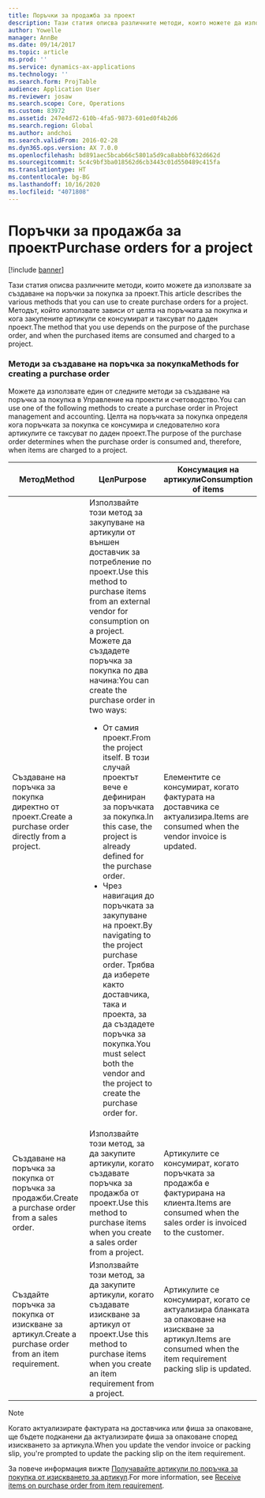 ```yaml
---
title: Поръчки за продажба за проект
description: Тази статия описва различните методи, които можете да използвате за създаване на поръчки за покупка за проект. Методът, който използвате зависи от целта на поръчката за покупка и кога закупените артикули се консумират и таксуват по даден проект.
author: Yowelle
manager: AnnBe
ms.date: 09/14/2017
ms.topic: article
ms.prod: ''
ms.service: dynamics-ax-applications
ms.technology: ''
ms.search.form: ProjTable
audience: Application User
ms.reviewer: josaw
ms.search.scope: Core, Operations
ms.custom: 83972
ms.assetid: 247e4d72-610b-4fa5-9873-601ed0f4b2d6
ms.search.region: Global
ms.author: andchoi
ms.search.validFrom: 2016-02-28
ms.dyn365.ops.version: AX 7.0.0
ms.openlocfilehash: bd891aec5bcab66c5801a5d9ca8abbbf632d662d
ms.sourcegitcommit: 5c4c9bf3ba018562d6cb3443c01d550489c415fa
ms.translationtype: HT
ms.contentlocale: bg-BG
ms.lasthandoff: 10/16/2020
ms.locfileid: "4071808"
---
```

# <a name="purchase-orders-for-a-project"></a><span data-ttu-id="64b2a-104">Поръчки за продажба за проект</span><span class="sxs-lookup"><span data-stu-id="64b2a-104">Purchase orders for a project</span></span>

[!include [banner](../includes/banner.md)]

<span data-ttu-id="64b2a-105">Тази статия описва различните методи, които можете да използвате за създаване на поръчки за покупка за проект.</span><span class="sxs-lookup"><span data-stu-id="64b2a-105">This article describes the various methods that you can use to create purchase orders for a project.</span></span> <span data-ttu-id="64b2a-106">Методът, който използвате зависи от целта на поръчката за покупка и кога закупените артикули се консумират и таксуват по даден проект.</span><span class="sxs-lookup"><span data-stu-id="64b2a-106">The method that you use depends on the purpose of the purchase order, and when the purchased items are consumed and charged to a project.</span></span>

### <a name="methods-for-creating-a-purchase-order"></a><span data-ttu-id="64b2a-107">Методи за създаване на поръчка за покупка</span><span class="sxs-lookup"><span data-stu-id="64b2a-107">Methods for creating a purchase order</span></span>

<span data-ttu-id="64b2a-108">Можете да използвате един от следните методи за създаване на поръчка за покупка в Управление на проекти и счетоводство.</span><span class="sxs-lookup"><span data-stu-id="64b2a-108">You can use one of the following methods to create a purchase order in Project management and accounting.</span></span> <span data-ttu-id="64b2a-109">Целта на поръчката за покупка определя кога поръчката за покупка се консумира и следователно кога артикулите се таксуват по даден проект.</span><span class="sxs-lookup"><span data-stu-id="64b2a-109">The purpose of the purchase order determines when the purchase order is consumed and, therefore, when items are charged to a project.</span></span>

<table>
<colgroup>
<col width="33%" />
<col width="33%" />
<col width="33%" />
</colgroup>
<thead>
<tr class="header">
<th><span data-ttu-id="64b2a-110">Метод</span><span class="sxs-lookup"><span data-stu-id="64b2a-110">Method</span></span></th>
<th><span data-ttu-id="64b2a-111">Цел</span><span class="sxs-lookup"><span data-stu-id="64b2a-111">Purpose</span></span></th>
<th><span data-ttu-id="64b2a-112">Консумация на артикули</span><span class="sxs-lookup"><span data-stu-id="64b2a-112">Consumption of items</span></span></th>
</tr>
</thead>
<tbody>
<tr class="odd">
<td><span data-ttu-id="64b2a-113">Създаване на поръчка за покупка директно от проект.</span><span class="sxs-lookup"><span data-stu-id="64b2a-113">Create a purchase order directly from a project.</span></span></td>
<td><span data-ttu-id="64b2a-114">Използвайте този метод за закупуване на артикули от външен доставчик за потребление по проект.</span><span class="sxs-lookup"><span data-stu-id="64b2a-114">Use this method to purchase items from an external vendor for consumption on a project.</span></span> <span data-ttu-id="64b2a-115">Можете да създадете поръчка за покупка по два начина:</span><span class="sxs-lookup"><span data-stu-id="64b2a-115">You can create the purchase order in two ways:</span></span>
<ul>
<li><span data-ttu-id="64b2a-116">От самия проект.</span><span class="sxs-lookup"><span data-stu-id="64b2a-116">From the project itself.</span></span> <span data-ttu-id="64b2a-117">В този случай проектът вече е дефиниран за поръчката за покупка.</span><span class="sxs-lookup"><span data-stu-id="64b2a-117">In this case, the project is already defined for the purchase order.</span></span></li>
<li><span data-ttu-id="64b2a-118">Чрез навигация до поръчката за закупуване на проект.</span><span class="sxs-lookup"><span data-stu-id="64b2a-118">By navigating to the project purchase order.</span></span> <span data-ttu-id="64b2a-119">Трябва да изберете както доставчика, така и проекта, за да създадете поръчка за покупка.</span><span class="sxs-lookup"><span data-stu-id="64b2a-119">You must select both the vendor and the project to create the purchase order for.</span></span></li>
</ul></td>
<td><span data-ttu-id="64b2a-120">Елементите се консумират, когато фактурата на доставчика се актуализира.</span><span class="sxs-lookup"><span data-stu-id="64b2a-120">Items are consumed when the vendor invoice is updated.</span></span></td>
</tr>
<tr class="even">
<td><span data-ttu-id="64b2a-121">Създаване на поръчка за покупка от поръчка за продажби.</span><span class="sxs-lookup"><span data-stu-id="64b2a-121">Create a purchase order from a sales order.</span></span></td>
<td><span data-ttu-id="64b2a-122">Използвайте този метод, за да закупите артикули, когато създавате поръчка за продажба от проект.</span><span class="sxs-lookup"><span data-stu-id="64b2a-122">Use this method to purchase items when you create a sales order from a project.</span></span></td>
<td><span data-ttu-id="64b2a-123">Артикулите се консумират, когато поръчката за продажба е фактурирана на клиента.</span><span class="sxs-lookup"><span data-stu-id="64b2a-123">Items are consumed when the sales order is invoiced to the customer.</span></span></td>
</tr>
<tr class="odd">
<td><span data-ttu-id="64b2a-124">Създайте поръчка за покупка от изискване за артикул.</span><span class="sxs-lookup"><span data-stu-id="64b2a-124">Create a purchase order from an item requirement.</span></span></td>
<td><span data-ttu-id="64b2a-125">Използвайте този метод, за да закупите артикули, когато създавате изискване за артикул от проект.</span><span class="sxs-lookup"><span data-stu-id="64b2a-125">Use this method to purchase items when you create an item requirement from a project.</span></span></td>
<td><span data-ttu-id="64b2a-126">Артикулите се консумират, когато се актуализира бланката за опаковане на изискване за артикул.</span><span class="sxs-lookup"><span data-stu-id="64b2a-126">Items are consumed when the item requirement packing slip is updated.</span></span></td>
</tr>
</tbody>
</table>

> [!NOTE] 
> <span data-ttu-id="64b2a-127">Когато актуализирате фактурата на доставчика или фиша за опаковане, ще бъдете подканени да актуализирате фиша за опаковане според изискването за артикула.</span><span class="sxs-lookup"><span data-stu-id="64b2a-127">When you update the vendor invoice or packing slip, you're prompted to update the packing slip on the item requirement.</span></span>

<span data-ttu-id="64b2a-128">За повече информация вижте [Получавайте артикули по поръчка за покупка от изискването за артикул](tasks/receive-items-purchase-order-item-requirement.md).</span><span class="sxs-lookup"><span data-stu-id="64b2a-128">For more information, see [Receive items on purchase order from item requirement](tasks/receive-items-purchase-order-item-requirement.md).</span></span>

